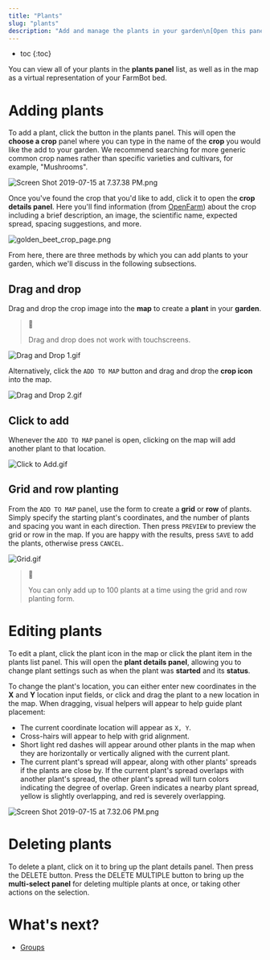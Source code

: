```yaml
---
title: "Plants"
slug: "plants"
description: "Add and manage the plants in your garden\n[Open this panel in the app](https://my.farm.bot/app/designer/plants)"
---
```


* toc
{:toc}

You can view all of your plants in the **plants panel** list, as well as in the map as a virtual representation of your FarmBot bed.

# Adding plants
To add a plant, click the <span class="fb-button fb-green"><i class='fa fa-plus'></i></span> button in the plants panel. This will open the **choose a crop** panel where you can type in the name of the **crop** you would like the add to your garden. We recommend searching for more generic common crop names rather than specific varieties and cultivars, for example, "Mushrooms".

![Screen Shot 2019-07-15 at 7.37.38 PM.png](_images/Screen_Shot_2019-07-15_at_7.37.38_PM.png)

Once you've found the crop that you'd like to add, click it to open the **crop details panel**. Here you'll find information (from [OpenFarm](https://openfarm.cc)) about the crop including a brief description, an image, the scientific name, expected spread, spacing suggestions, and more.

![golden_beet_crop_page.png](_images/golden_beet_crop_page.png)

From here, there are three methods by which you can add plants to your garden, which we'll discuss in the following subsections.

## Drag and drop
Drag and drop the crop image into the **map** to create a **plant** in your **garden**.

> 📘
>
> Drag and drop does not work with touchscreens.

![Drag and Drop 1.gif](_images/Drag_and_Drop_1.gif)

 Alternatively, click the `ADD TO MAP` button and drag and drop the **crop icon** into the map.

![Drag and Drop 2.gif](_images/Drag_and_Drop_2.gif)

## Click to add
Whenever the `ADD TO MAP` panel is open, clicking on the map will add another plant to that location.

![Click to Add.gif](_images/Click_to_Add.gif)

## Grid and row planting
From the `ADD TO MAP` panel, use the form to create a **grid** or **row** of plants. Simply specify the starting plant's coordinates, and the number of plants and spacing you want in each direction. Then press `PREVIEW` to preview the grid or row in the map. If you are happy with the results, press `SAVE` to add the plants, otherwise press `CANCEL`.

![Grid.gif](_images/Grid.gif)

> 📘
>
> You can only add up to 100 plants at a time using the grid and row planting form.

# Editing plants
To edit a plant, click the plant icon in the map or click the plant item in the plants list panel. This will open the **plant details panel**, allowing you to change plant settings such as when the plant was **started** and its **status**.

To change the plant's location, you can either enter new coordinates in the **X** and **Y** location input fields, or click and drag the plant to a new location in the map. When dragging, visual helpers will appear to help guide plant placement:

 * The current coordinate location will appear as `X, Y`.
 * Cross-hairs will appear to help with grid alignment.
 * Short light red dashes will appear around other plants in the map when they are horizontally or vertically aligned with the current plant.
 * The current plant's spread will appear, along with other plants' spreads if the plants are close by. If the current plant's spread overlaps with another plant's spread, the other plant's spread will turn colors indicating the degree of overlap. Green indicates a nearby plant spread, yellow is slightly overlapping, and red is severely overlapping.

![Screen Shot 2019-07-15 at 7.32.06 PM.png](_images/Screen_Shot_2019-07-15_at_7.32.06_PM.png)

# Deleting plants
To delete a plant, click on it to bring up the plant details panel. Then press the <span class="fb-button fb-red">DELETE</span> button. Press the <span class="fb-button fb-gray">DELETE MULTIPLE</span> button to bring up the **multi-select panel** for deleting multiple plants at once, or taking other actions on the selection.

# What's next?

 * [Groups](../The-FarmBot-Web-App/groups.md)
